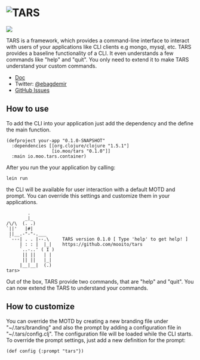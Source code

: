 ![TARS](http://www.moo.io/img/tars2.jpg)
===

<img src="https://travis-ci.org/mooito/tars.svg" />

TARS is a framework, which provides a command-line interface to interact with users of your applications like  CLI clients e.g mongo, mysql, etc. TARS provides a baseline functionality of a CLI.  It even understands a few commands like "help" and "quit". You only need to extend it to make TARS understand your custom commands.

+ [Doc](http://www.moo.io/tars/doc/)
+ Twitter: [@ebagdemir](https://twitter.com/ebagdemir)
+ [GitHub Issues](https://github.com/mooito/tars/issues)

How to use
---

To add the CLI into your application just add the dependency and the define the main function.

```
(defproject your-app "0.1.0-SNAPSHOT"
  :dependencies [[org.clojure/clojure "1.5.1"]
                 [io.moo/tars "0.1.0"]]
  :main io.moo.tars.container)
```

After you run the your application by calling:
```
lein run
```
the CLI will be available for user interaction with a default MOTD and prompt. You can override this settings and customize them in your applications.

```
        .
       _|_
/\/\  (. .)
`||'   |#|
 ||__.-"-"-.___
 `---| . . |--.\     TARS version 0.1.0 [ Type 'help' to get help! ]
     | : : |  |_|    https://github.com/mooito/tars
     `..-..' ( I )
      || ||   | |
      || ||   |_|
     |__|__|  (.)
tars>
```
Out of the box, TARS provide two commands, that are "help" and "quit". You can now extend the TARS to understand your commands.


How to customize
---

You can override the MOTD by creating a new branding file under "~/.tars/branding" and also the prompt by adding a configuration file in "~/.tars/config.clj". The configuration file will be loaded while the CLI starts. To override the prompt settings, just add a new definition for the prompt:

```
(def config {:prompt "tars"})
```


